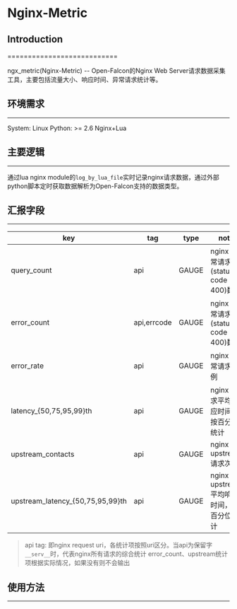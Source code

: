 # Nginx-Metric

## Introduction
===========================

ngx_metric(Nginx-Metric) -- Open-Falcon的Nginx Web Server请求数据采集工具，主要包括流量大小、响应时间、异常请求统计等。

## 环境需求
--------------------------

System: Linux
Python: >= 2.6
Nginx+Lua

## 主要逻辑
--------------------------

通过lua nginx module的`log_by_lua_file`实时记录nginx请求数据，通过外部python脚本定时获取数据解析为Open-Falcon支持的数据类型。

## 汇报字段
--------------------------

|key|tag|type|note|
|---|---|---|---|
|query_count|api|GAUGE|nginx 正常请求(status code < 400)数量|
|error_count|api,errcode|GAUGE|nginx 异常请求(status code >= 400)数量|
|error_rate|api|GAUGE|nginx 异常请求比例|
|latency_{50,75,95,99}th|api|GAUGE|nginx 请求平均响应时间，按百分位统计|
|upstream_contacts|api|GAUGE|nginx upstream 请求次数|
|upstream_latency_{50,75,95,99}th|api|GAUGE|nginx upstream平均响应时间，按百分位统计|

> api tag: 即nginx request uri，各统计项按照uri区分。当api为保留字`__serv__`时，代表nginx所有请求的综合统计
> error_count、upstream统计项根据实际情况，如果没有则不会输出

## 使用方法
------------------------
